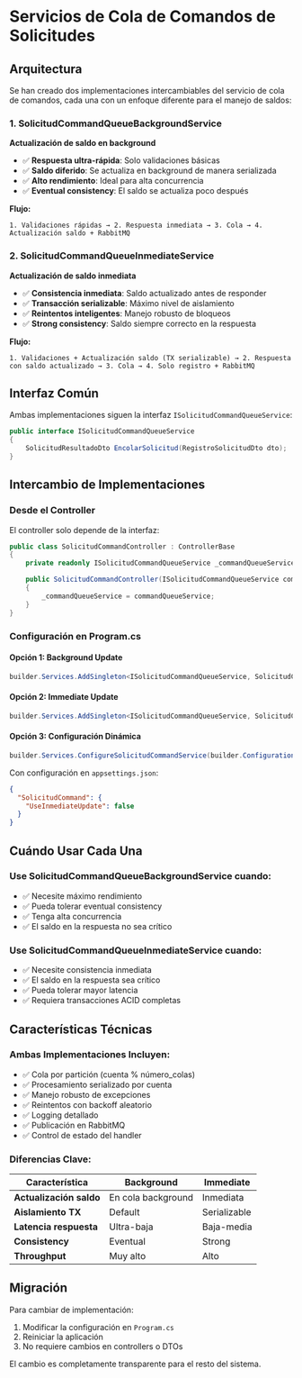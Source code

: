 # Servicios de Cola de Comandos de Solicitudes

## Arquitectura

Se han creado dos implementaciones intercambiables del servicio de cola de comandos, cada una con un enfoque diferente para el manejo de saldos:

### 1. SolicitudCommandQueueBackgroundService
**Actualización de saldo en background**

- ✅ **Respuesta ultra-rápida**: Solo validaciones básicas
- ✅ **Saldo diferido**: Se actualiza en background de manera serializada
- ✅ **Alto rendimiento**: Ideal para alta concurrencia
- ✅ **Eventual consistency**: El saldo se actualiza poco después

**Flujo:**
```
1. Validaciones rápidas → 2. Respuesta inmediata → 3. Cola → 4. Actualización saldo + RabbitMQ
```

### 2. SolicitudCommandQueueInmediateService
**Actualización de saldo inmediata**

- ✅ **Consistencia inmediata**: Saldo actualizado antes de responder
- ✅ **Transacción serializable**: Máximo nivel de aislamiento
- ✅ **Reintentos inteligentes**: Manejo robusto de bloqueos
- ✅ **Strong consistency**: Saldo siempre correcto en la respuesta

**Flujo:**
```
1. Validaciones + Actualización saldo (TX serializable) → 2. Respuesta con saldo actualizado → 3. Cola → 4. Solo registro + RabbitMQ
```

## Interfaz Común

Ambas implementaciones siguen la interfaz `ISolicitudCommandQueueService`:

```csharp
public interface ISolicitudCommandQueueService
{
    SolicitudResultadoDto EncolarSolicitud(RegistroSolicitudDto dto);
}
```

## Intercambio de Implementaciones

### Desde el Controller
El controller solo depende de la interfaz:

```csharp
public class SolicitudCommandController : ControllerBase
{
    private readonly ISolicitudCommandQueueService _commandQueueService;

    public SolicitudCommandController(ISolicitudCommandQueueService commandQueueService)
    {
        _commandQueueService = commandQueueService;
    }
}
```

### Configuración en Program.cs

#### Opción 1: Background Update
```csharp
builder.Services.AddSingleton<ISolicitudCommandQueueService, SolicitudCommandQueueBackgroundService>();
```

#### Opción 2: Immediate Update
```csharp
builder.Services.AddSingleton<ISolicitudCommandQueueService, SolicitudCommandQueueInmediateService>();
```

#### Opción 3: Configuración Dinámica
```csharp
builder.Services.ConfigureSolicitudCommandService(builder.Configuration);
```

Con configuración en `appsettings.json`:
```json
{
  "SolicitudCommand": {
    "UseInmediateUpdate": false
  }
}
```

## Cuándo Usar Cada Una

### Use SolicitudCommandQueueBackgroundService cuando:
- ✅ Necesite máximo rendimiento
- ✅ Pueda tolerar eventual consistency
- ✅ Tenga alta concurrencia
- ✅ El saldo en la respuesta no sea crítico

### Use SolicitudCommandQueueInmediateService cuando:
- ✅ Necesite consistencia inmediata
- ✅ El saldo en la respuesta sea crítico
- ✅ Pueda tolerar mayor latencia
- ✅ Requiera transacciones ACID completas

## Características Técnicas

### Ambas Implementaciones Incluyen:
- ✅ Cola por partición (cuenta % número_colas)
- ✅ Procesamiento serializado por cuenta
- ✅ Manejo robusto de excepciones
- ✅ Reintentos con backoff aleatorio
- ✅ Logging detallado
- ✅ Publicación en RabbitMQ
- ✅ Control de estado del handler

### Diferencias Clave:
| Característica | Background | Immediate |
|---|---|---|
| **Actualización saldo** | En cola background | Inmediata |
| **Aislamiento TX** | Default | Serializable |
| **Latencia respuesta** | Ultra-baja | Baja-media |
| **Consistency** | Eventual | Strong |
| **Throughput** | Muy alto | Alto |

## Migración

Para cambiar de implementación:

1. Modificar la configuración en `Program.cs`
2. Reiniciar la aplicación
3. No requiere cambios en controllers o DTOs

El cambio es completamente transparente para el resto del sistema.